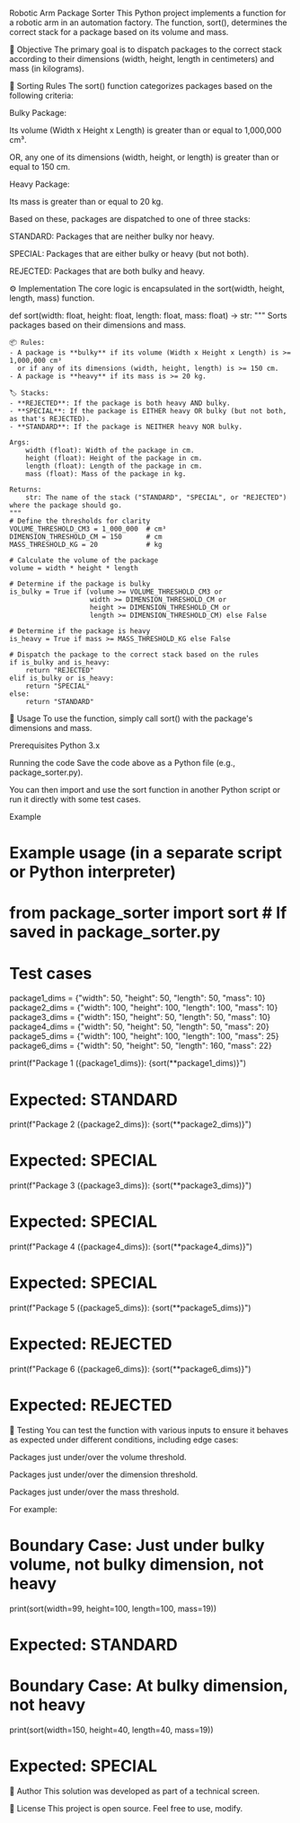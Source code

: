 Robotic Arm Package Sorter
This Python project implements a function for a robotic arm in an automation factory. The function, sort(), determines the correct stack for a package based on its volume and mass.

🎯 Objective
The primary goal is to dispatch packages to the correct stack according to their dimensions (width, height, length in centimeters) and mass (in kilograms).

📜 Sorting Rules
The sort() function categorizes packages based on the following criteria:

Bulky Package:

Its volume (Width x Height x Length) is greater than or equal to 1,000,000 cm³.

OR, any one of its dimensions (width, height, or length) is greater than or equal to 150 cm.

Heavy Package:

Its mass is greater than or equal to 20 kg.

Based on these, packages are dispatched to one of three stacks:

STANDARD: Packages that are neither bulky nor heavy.

SPECIAL: Packages that are either bulky or heavy (but not both).

REJECTED: Packages that are both bulky and heavy.

⚙️ Implementation
The core logic is encapsulated in the sort(width, height, length, mass) function.

def sort(width: float, height: float, length: float, mass: float) -> str:
    """
    Sorts packages based on their dimensions and mass.

    📦 Rules:
    - A package is **bulky** if its volume (Width x Height x Length) is >= 1,000,000 cm³
      or if any of its dimensions (width, height, length) is >= 150 cm.
    - A package is **heavy** if its mass is >= 20 kg.

    🏷️ Stacks:
    - **REJECTED**: If the package is both heavy AND bulky.
    - **SPECIAL**: If the package is EITHER heavy OR bulky (but not both, as that's REJECTED).
    - **STANDARD**: If the package is NEITHER heavy NOR bulky.

    Args:
        width (float): Width of the package in cm.
        height (float): Height of the package in cm.
        length (float): Length of the package in cm.
        mass (float): Mass of the package in kg.

    Returns:
        str: The name of the stack ("STANDARD", "SPECIAL", or "REJECTED") where the package should go.
    """
    # Define the thresholds for clarity
    VOLUME_THRESHOLD_CM3 = 1_000_000  # cm³
    DIMENSION_THRESHOLD_CM = 150      # cm
    MASS_THRESHOLD_KG = 20            # kg

    # Calculate the volume of the package
    volume = width * height * length

    # Determine if the package is bulky
    is_bulky = True if (volume >= VOLUME_THRESHOLD_CM3 or
                        width >= DIMENSION_THRESHOLD_CM or
                        height >= DIMENSION_THRESHOLD_CM or
                        length >= DIMENSION_THRESHOLD_CM) else False

    # Determine if the package is heavy
    is_heavy = True if mass >= MASS_THRESHOLD_KG else False

    # Dispatch the package to the correct stack based on the rules
    if is_bulky and is_heavy:
        return "REJECTED"
    elif is_bulky or is_heavy:
        return "SPECIAL"
    else:
        return "STANDARD"


🚀 Usage
To use the function, simply call sort() with the package's dimensions and mass.

Prerequisites
Python 3.x

Running the code
Save the code above as a Python file (e.g., package_sorter.py).

You can then import and use the sort function in another Python script or run it directly with some test cases.

Example
# Example usage (in a separate script or Python interpreter)
# from package_sorter import sort # If saved in package_sorter.py

# Test cases
package1_dims = {"width": 50, "height": 50, "length": 50, "mass": 10}
package2_dims = {"width": 100, "height": 100, "length": 100, "mass": 10}
package3_dims = {"width": 150, "height": 50, "length": 50, "mass": 10}
package4_dims = {"width": 50, "height": 50, "length": 50, "mass": 20}
package5_dims = {"width": 100, "height": 100, "length": 100, "mass": 25}
package6_dims = {"width": 50, "height": 50, "length": 160, "mass": 22}

print(f"Package 1 ({package1_dims}): {sort(**package1_dims)}")
# Expected: STANDARD

print(f"Package 2 ({package2_dims}): {sort(**package2_dims)}")
# Expected: SPECIAL

print(f"Package 3 ({package3_dims}): {sort(**package3_dims)}")
# Expected: SPECIAL

print(f"Package 4 ({package4_dims}): {sort(**package4_dims)}")
# Expected: SPECIAL

print(f"Package 5 ({package5_dims}): {sort(**package5_dims)}")
# Expected: REJECTED

print(f"Package 6 ({package6_dims}): {sort(**package6_dims)}")
# Expected: REJECTED

🧪 Testing
You can test the function with various inputs to ensure it behaves as expected under different conditions, including edge cases:

Packages just under/over the volume threshold.

Packages just under/over the dimension threshold.

Packages just under/over the mass threshold.

For example:

# Boundary Case: Just under bulky volume, not bulky dimension, not heavy
print(sort(width=99, height=100, length=100, mass=19))
# Expected: STANDARD

# Boundary Case: At bulky dimension, not heavy
print(sort(width=150, height=40, length=40, mass=19))
# Expected: SPECIAL

📝 Author
This solution was developed as part of a technical screen.

📄 License
This project is open source. Feel free to use, modify. 
